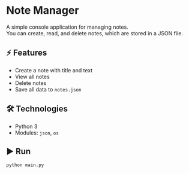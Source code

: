 # Note Manager

A simple console application for managing notes.  
You can create, read, and delete notes, which are stored in a JSON file.

## ⚡ Features
- Create a note with title and text
- View all notes
- Delete notes
- Save all data to `notes.json`

## 🛠️ Technologies
- Python 3
- Modules: `json`, `os`

## ▶️ Run
```bash
python main.py
